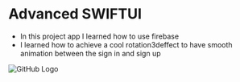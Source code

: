 #  Advanced SWIFTUI

- In this project app I learned how to use firebase 
- I learned how to achieve a cool rotation3deffect to have smooth animation between the sign in and sign up 

![GitHub Logo](/desktop/Signin.png)

